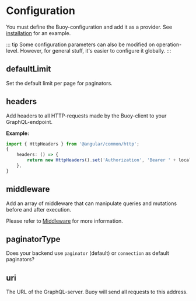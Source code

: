 # Configuration
You must define the Buoy-configuration and add it as a provider. See [installation](installation.md#include-in-your-project) for an example.

::: tip
Some configuration parameters can also be modified on operation-level. However, for general stuff, it's easier to configure it globally.
:::

## defaultLimit
Set the default limit per page for paginators.


## headers
Add headers to all HTTP-requests made by the Buoy-client to your GraphQL-endpoint.

**Example:**
```ts
import { HttpHeaders } from '@angular/common/http';
{
    headers: () => {
        return new HttpHeaders().set('Authorization', 'Bearer ' + localStorage.getItem('token'));
    },
}
```


## middleware
Add an array of middleware that can manipulate queries and mutations before and after execution.

Please refer to [Middleware](../digging-deeper/middleware.md) for more information.


## paginatorType
Does your backend use `paginator` (default) or `connection` as default paginators?


## uri
The URL of the GraphQL-server. Buoy will send all requests to this address.


<!--## Extensions

### extensions
// TODO (WIP)


## Subscriptions

### subscriptions
// TODO (WIP)

-->


